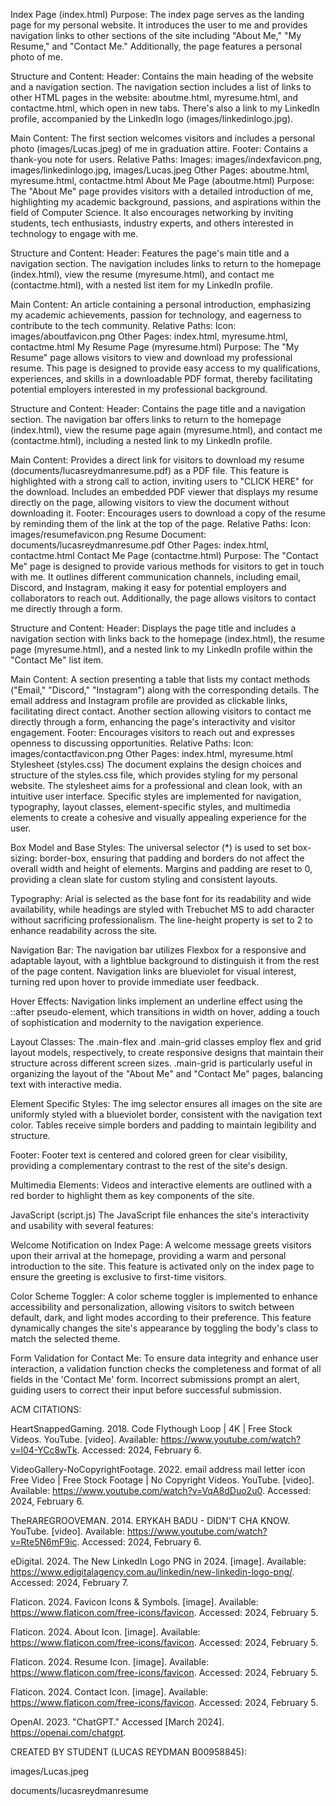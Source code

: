 Index Page (index.html)
Purpose:
The index page serves as the landing page for my personal website. It introduces the user to me and provides navigation links to other sections of the site including "About Me," "My Resume," and "Contact Me." Additionally, the page features a personal photo of me.

Structure and Content:
Header:
Contains the main heading of the website and a navigation section. The navigation section includes a list of links to other HTML pages in the website: aboutme.html, myresume.html, and contactme.html, which open in new tabs. There's also a link to my LinkedIn profile, accompanied by the LinkedIn logo (images/linkedinlogo.jpg).

Main Content:
The first section welcomes visitors and includes a personal photo (images/Lucas.jpeg) of me in graduation attire.
Footer:
Contains a thank-you note for users.
Relative Paths:
Images: images/indexfavicon.png, images/linkedinlogo.jpg, images/Lucas.jpeg
Other Pages: aboutme.html, myresume.html, contactme.html
About Me Page (aboutme.html)
Purpose:
The "About Me" page provides visitors with a detailed introduction of me, highlighting my academic background, passions, and aspirations within the field of Computer Science. It also encourages networking by inviting students, tech enthusiasts, industry experts, and others interested in technology to engage with me.

Structure and Content:
Header:
Features the page's main title and a navigation section. The navigation includes links to return to the homepage (index.html), view the resume (myresume.html), and contact me (contactme.html), with a nested list item for my LinkedIn profile.

Main Content:
An article containing a personal introduction, emphasizing my academic achievements, passion for technology, and eagerness to contribute to the tech community.
Relative Paths:
Icon: images/aboutfavicon.png
Other Pages: index.html, myresume.html, contactme.html
My Resume Page (myresume.html)
Purpose:
The "My Resume" page allows visitors to view and download my professional resume. This page is designed to provide easy access to my qualifications, experiences, and skills in a downloadable PDF format, thereby facilitating potential employers interested in my professional background.

Structure and Content:
Header:
Contains the page title and a navigation section. The navigation bar offers links to return to the homepage (index.html), view the resume page again (myresume.html), and contact me (contactme.html), including a nested link to my LinkedIn profile.

Main Content:
Provides a direct link for visitors to download my resume (documents/lucasreydmanresume.pdf) as a PDF file. This feature is highlighted with a strong call to action, inviting users to "CLICK HERE" for the download.
Includes an embedded PDF viewer that displays my resume directly on the page, allowing visitors to view the document without downloading it.
Footer:
Encourages users to download a copy of the resume by reminding them of the link at the top of the page.
Relative Paths:
Icon: images/resumefavicon.png
Resume Document: documents/lucasreydmanresume.pdf
Other Pages: index.html, contactme.html
Contact Me Page (contactme.html)
Purpose:
The "Contact Me" page is designed to provide various methods for visitors to get in touch with me. It outlines different communication channels, including email, Discord, and Instagram, making it easy for potential employers and collaborators to reach out. Additionally, the page allows visitors to contact me directly through a form.

Structure and Content:
Header:
Displays the page title and includes a navigation section with links back to the homepage (index.html), the resume page (myresume.html), and a nested link to my LinkedIn profile within the "Contact Me" list item.

Main Content:
A section presenting a table that lists my contact methods ("Email," "Discord," "Instagram") along with the corresponding details. The email address and Instagram profile are provided as clickable links, facilitating direct contact.
Another section allowing visitors to contact me directly through a form, enhancing the page's interactivity and visitor engagement.
Footer:
Encourages visitors to reach out and expresses openness to discussing opportunities.
Relative Paths:
Icon: images/contactfavicon.png
Other Pages: index.html, myresume.html
Stylesheet (styles.css)
The document explains the design choices and structure of the styles.css file, which provides styling for my personal website. The stylesheet aims for a professional and clean look, with an intuitive user interface. Specific styles are implemented for navigation, typography, layout classes, element-specific styles, and multimedia elements to create a cohesive and visually appealing experience for the user.

Box Model and Base Styles:
The universal selector (*) is used to set box-sizing: border-box, ensuring that padding and borders do not affect the overall width and height of elements. Margins and padding are reset to 0, providing a clean slate for custom styling and consistent layouts.

Typography:
Arial is selected as the base font for its readability and wide availability, while headings are styled with Trebuchet MS to add character without sacrificing professionalism. The line-height property is set to 2 to enhance readability across the site.

Navigation Bar:
The navigation bar utilizes Flexbox for a responsive and adaptable layout, with a lightblue background to distinguish it from the rest of the page content. Navigation links are blueviolet for visual interest, turning red upon hover to provide immediate user feedback.

Hover Effects:
Navigation links implement an underline effect using the ::after pseudo-element, which transitions in width on hover, adding a touch of sophistication and modernity to the navigation experience.

Layout Classes:
The .main-flex and .main-grid classes employ flex and grid layout models, respectively, to create responsive designs that maintain their structure across different screen sizes. .main-grid is particularly useful in organizing the layout of the "About Me" and "Contact Me" pages, balancing text with interactive media.

Element Specific Styles:
The img selector ensures all images on the site are uniformly styled with a blueviolet border, consistent with the navigation text color. Tables receive simple borders and padding to maintain legibility and structure.

Footer:
Footer text is centered and colored green for clear visibility, providing a complementary contrast to the rest of the site's design.

Multimedia Elements:
Videos and interactive elements are outlined with a red border to highlight them as key components of the site.

JavaScript (script.js)
The JavaScript file enhances the site's interactivity and usability with several features:

Welcome Notification on Index Page:
A welcome message greets visitors upon their arrival at the homepage, providing a warm and personal introduction to the site. This feature is activated only on the index page to ensure the greeting is exclusive to first-time visitors.

Color Scheme Toggler:
A color scheme toggler is implemented to enhance accessibility and personalization, allowing visitors to switch between default, dark, and light modes according to their preference. This feature dynamically changes the site's appearance by toggling the body's class to match the selected theme.

Form Validation for Contact Me:
To ensure data integrity and enhance user interaction, a validation function checks the completeness and format of all fields in the 'Contact Me' form. Incorrect submissions prompt an alert, guiding users to correct their input before successful submission.

ACM CITATIONS:

HeartSnappedGaming. 2018. Code Flythough Loop | 4K | Free Stock Videos. YouTube. [video]. Available: https://www.youtube.com/watch?v=l04-YCc8wTk. Accessed: 2024, February 6.

VideoGallery-NoCopyrightFootage. 2022. email address mail letter icon Free Video | Free Stock Footage | No Copyright Videos. YouTube. [video]. Available: https://www.youtube.com/watch?v=VqA8dDuo2u0. Accessed: 2024, February 6.

TheRAREGROOVEMAN. 2014. ERYKAH BADU - DIDN'T CHA KNOW. YouTube. [video]. Available: https://www.youtube.com/watch?v=Rte5N6mF9ic. Accessed: 2024, February 6.

eDigital. 2024. The New LinkedIn Logo PNG in 2024. [image]. Available: https://www.edigitalagency.com.au/linkedin/new-linkedin-logo-png/. Accessed: 2024, February 7.

Flaticon. 2024. Favicon Icons & Symbols. [image]. Available: https://www.flaticon.com/free-icons/favicon. Accessed: 2024, February 5.

Flaticon. 2024. About Icon. [image]. Available: https://www.flaticon.com/free-icons/favicon. Accessed: 2024, February 5.

Flaticon. 2024. Resume Icon. [image]. Available: https://www.flaticon.com/free-icons/favicon. Accessed: 2024, February 5.

Flaticon. 2024. Contact Icon. [image]. Available: https://www.flaticon.com/free-icons/favicon. Accessed: 2024, February 5.

OpenAI. 2023. "ChatGPT." Accessed [March 2024]. https://openai.com/chatgpt.

CREATED BY STUDENT (LUCAS REYDMAN B00958845):

images/Lucas.jpeg

documents/lucasreydmanresume
